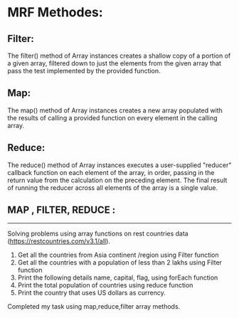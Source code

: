 # MRF Methodes:
## Filter:
The filter() method of Array instances creates a shallow copy of a portion of a given array, filtered down to just the elements from the given array that pass the test implemented by the provided function.
## Map:
The map() method of Array instances creates a new array populated with the results of calling a provided function on every element in the calling array.
## Reduce:
The reduce() method of Array instances executes a user-supplied "reducer" callback function on each element of the array, in order, passing in the return value from the calculation on the preceding element. The final result of running the reducer across all elements of the array is a single value.

## MAP , FILTER, REDUCE :
---
Solving problems using array functions on rest countries data (https://restcountries.com/v3.1/all).

1. Get all the countries from Asia continent /region using Filter function
2. Get all the countries with a population of less than 2 lakhs using Filter function
3. Print the following details name, capital, flag, using forEach function
3. Print the total population of countries using reduce function
4. Print the country that uses US dollars as currency.

Completed my task using map,reduce,filter array methods.
